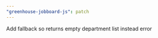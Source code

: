```yaml
---
"greenhouse-jobboard-js": patch
---
```


Add fallback so returns empty department list instead error
